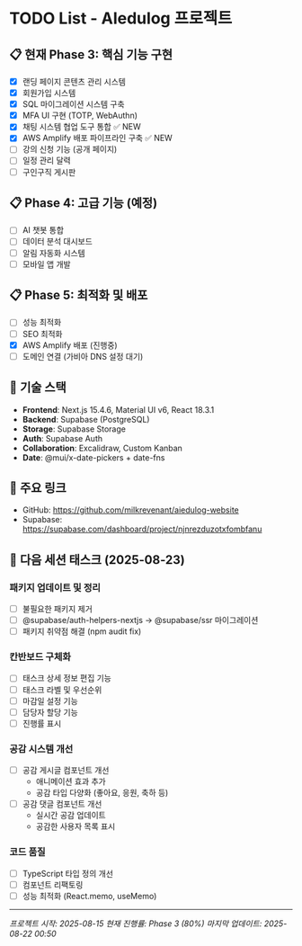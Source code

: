# TODO List - AIedulog 프로젝트

## 📋 현재 Phase 3: 핵심 기능 구현
- [x] 랜딩 페이지 콘텐츠 관리 시스템
- [x] 회원가입 시스템
- [x] SQL 마이그레이션 시스템 구축
- [x] MFA UI 구현 (TOTP, WebAuthn)
- [x] 채팅 시스템 협업 도구 통합 ✅ NEW
- [x] AWS Amplify 배포 파이프라인 구축 ✅ NEW
- [ ] 강의 신청 기능 (공개 페이지)
- [ ] 일정 관리 달력
- [ ] 구인구직 게시판

## 📋 Phase 4: 고급 기능 (예정)
- [ ] AI 챗봇 통합
- [ ] 데이터 분석 대시보드
- [ ] 알림 자동화 시스템
- [ ] 모바일 앱 개발

## 📋 Phase 5: 최적화 및 배포
- [ ] 성능 최적화
- [ ] SEO 최적화
- [x] AWS Amplify 배포 (진행중)
- [ ] 도메인 연결 (가비아 DNS 설정 대기)

## 🔧 기술 스택
- **Frontend**: Next.js 15.4.6, Material UI v6, React 18.3.1
- **Backend**: Supabase (PostgreSQL)
- **Storage**: Supabase Storage
- **Auth**: Supabase Auth
- **Collaboration**: Excalidraw, Custom Kanban
- **Date**: @mui/x-date-pickers + date-fns

## 🔗 주요 링크
- GitHub: https://github.com/milkrevenant/aiedulog-website
- Supabase: https://supabase.com/dashboard/project/njnrezduzotxfombfanu

## 🔧 다음 세션 태스크 (2025-08-23)

### 패키지 업데이트 및 정리
- [ ] 불필요한 패키지 제거
- [ ] @supabase/auth-helpers-nextjs → @supabase/ssr 마이그레이션
- [ ] 패키지 취약점 해결 (npm audit fix)

### 칸반보드 구체화
- [ ] 태스크 상세 정보 편집 기능
- [ ] 태스크 라벨 및 우선순위
- [ ] 마감일 설정 기능
- [ ] 담당자 할당 기능
- [ ] 진행률 표시

### 공감 시스템 개선
- [ ] 공감 게시글 컴포넌트 개선
  - 애니메이션 효과 추가
  - 공감 타입 다양화 (좋아요, 응원, 축하 등)
- [ ] 공감 댓글 컴포넌트 개선
  - 실시간 공감 업데이트
  - 공감한 사용자 목록 표시

### 코드 품질
- [ ] TypeScript 타입 정의 개선
- [ ] 컴포넌트 리팩토링
- [ ] 성능 최적화 (React.memo, useMemo)

---
*프로젝트 시작: 2025-08-15*
*현재 진행률: Phase 3 (80%)*
*마지막 업데이트: 2025-08-22 00:50*